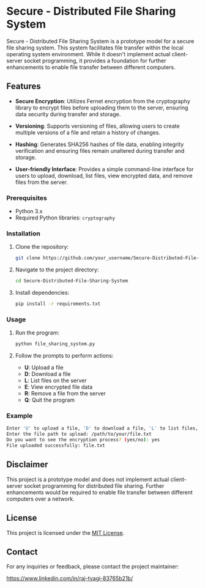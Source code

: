 # Secure - Distributed File Sharing System

Secure - Distributed File Sharing System is a prototype model for a secure file sharing system. This system facilitates file transfer within the local operating system environment. While it doesn't implement actual client-server socket programming, it provides a foundation for further enhancements to enable file transfer between different computers.

## Features

- **Secure Encryption**: Utilizes Fernet encryption from the cryptography library to encrypt files before uploading them to the server, ensuring data security during transfer and storage.
  
- **Versioning**: Supports versioning of files, allowing users to create multiple versions of a file and retain a history of changes.
  
- **Hashing**: Generates SHA256 hashes of file data, enabling integrity verification and ensuring files remain unaltered during transfer and storage.

- **User-friendly Interface**: Provides a simple command-line interface for users to upload, download, list files, view encrypted data, and remove files from the server.

### Prerequisites

- Python 3.x
- Required Python libraries: `cryptography`

### Installation

1. Clone the repository:
   ```bash
   git clone https://github.com/your_username/Secure-Distributed-File-Sharing-System.git
   ```

2. Navigate to the project directory:
   ```bash
   cd Secure-Distributed-File-Sharing-System
   ```

3. Install dependencies:
   ```bash
   pip install -r requirements.txt
   ```

### Usage

1. Run the program:
   ```bash
   python file_sharing_system.py
   ```

2. Follow the prompts to perform actions:
   - **U**: Upload a file
   - **D**: Download a file
   - **L**: List files on the server
   - **E**: View encrypted file data
   - **R**: Remove a file from the server
   - **Q**: Quit the program

### Example

```bash
Enter 'U' to upload a file, 'D' to download a file, 'L' to list files, 'E' to view encrypted file, 'R' to remove a file, or 'Q' to quit: U
Enter the file path to upload: /path/to/your/file.txt
Do you want to see the encryption process? (yes/no): yes
File uploaded successfully: file.txt
```

## Disclaimer

This project is a prototype model and does not implement actual client-server socket programming for distributed file sharing. Further enhancements would be required to enable file transfer between different computers over a network.

## License

This project is licensed under the [MIT License](LICENSE). 



## Contact

For any inquiries or feedback, please contact the project maintainer:

https://www.linkedin.com/in/raj-tyagi-83765b21b/

